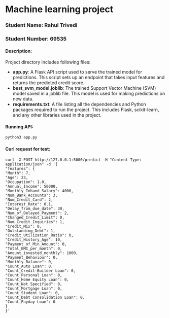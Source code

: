 # Machine learning project

### Student Name: Rahul Trivedi

### Student Number: 69535

#### Description:

Project directory includes following files:

- **app.py**: A Flask API script used to serve the trained model for predictions. This script sets up an endpoint that takes input features and returns the predicted credit score.
- **best_svm_model.joblib**: The trained Support Vector Machine (SVM) model saved in a joblib file. This model is used for making predictions on new data.
- **requirements.txt**: A file listing all the dependencies and Python packages required to run the project. This includes Flask, scikit-learn, and any other libraries used in the project.

#### Running API:

```bash
python3 app.py
```

#### Curl request for test:

```
curl -X POST http://127.0.0.1:5000/predict -H "Content-Type: application/json" -d '{
"features": {
"Month": 7,
"Age": 23,
"Occupation": 1.0,
"Annual_Income": 50000,
"Monthly_Inhand_Salary": 4000,
"Num_Bank_Accounts": 3,
"Num_Credit_Card": 2,
"Interest_Rate": 0.1,
"Delay_from_due_date": 30,
"Num_of_Delayed_Payment": 2,
"Changed_Credit_Limit": 0,
"Num_Credit_Inquiries": 1,
"Credit_Mix": 0,
"Outstanding_Debt": 1,
"Credit_Utilization_Ratio": 0,
"Credit_History_Age": 10,
"Payment_of_Min_Amount": 0,
"Total_EMI_per_month": 0,
"Amount_invested_monthly": 1000,
"Payment_Behaviour": 0,
"Monthly_Balance": 0,
"Count_Auto Loan": 0,
"Count_Credit-Builder Loan": 0,
"Count_Personal Loan": 0,
"Count_Home Equity Loan": 0,
"Count_Not Specified": 0,
"Count_Mortgage Loan": 0,
"Count_Student Loan": 0,
"Count_Debt Consolidation Loan": 0,
"Count_Payday Loan": 0
}
}'
```
